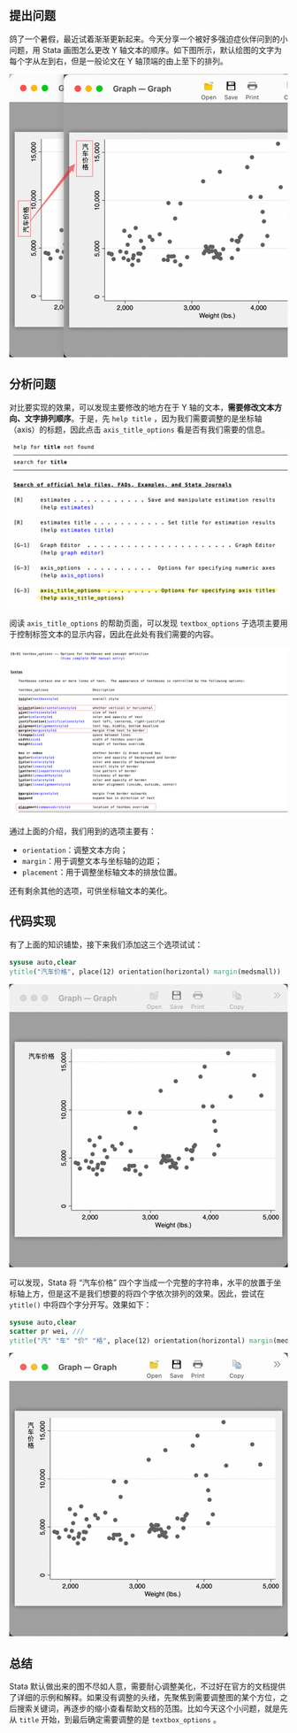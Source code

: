 ## 提出问题

鸽了一个暑假，最近试着渐渐更新起来。今天分享一个被好多强迫症伙伴问到的小问题，用 Stata 画图怎么更改 Y 轴文本的顺序。如下图所示，默认绘图的文字为每个字从左到右，但是一般论文在 Y 轴顶端的由上至下的排列。

<img src="./images/fig_1.png" style="zoom:50%">

## 分析问题

对比要实现的效果，可以发现主要修改的地方在于 Y 轴的文本，**需要修改文本方向、文字排列顺序**。于是，先 `help title` ，因为我们需要调整的是坐标轴（axis）的标题，因此点击  `axis_title_options` 看是否有我们需要的信息。

<img src="./images/fig_2.png" style="zoom:50%">

阅读 `axis_title_options` 的帮助页面，可以发现 `textbox_options` 子选项主要用于控制标签文本的显示内容，因此在此处有我们需要的内容。

<img src="./images/fig_3.png" style="zoom:50%">

通过上面的介绍，我们用到的选项主要有：

- `orientation`：调整文本方向；
- `margin`：用于调整文本与坐标轴的边距；
- `placement`：用于调整坐标轴文本的排放位置。

还有剩余其他的选项，可供坐标轴文本的美化。

## 代码实现

有了上面的知识铺垫，接下来我们添加这三个选项试试：

```Stata
sysuse auto,clear
ytitle("汽车价格", place(12) orientation(horizontal) margin(medsmall))
```

<img src="./images/fig_4.png" style="zoom:50%">

可以发现，Stata 将 “汽车价格” 四个字当成一个完整的字符串，水平的放置于坐标轴上方，但是这不是我们想要的将四个字依次排列的效果。因此，尝试在 `ytitle()` 中将四个字分开写。效果如下：

```Stata
sysuse auto,clear
scatter pr wei, ///
ytitle("汽" "车" "价" "格", place(12) orientation(horizontal) margin(medsmall))
```

<img src="./images/fig_5.png" style="zoom:50%">

## 总结

Stata 默认做出来的图不尽如人意，需要耐心调整美化，不过好在官方的文档提供了详细的示例和解释。如果没有调整的头绪，先聚焦到需要调整图的某个方位，之后搜索关键词，再逐步的缩小查看帮助文档的范围。比如今天这个小问题，就是先从 `title` 开始，到最后确定需要调整的是 `textbox_options` 。